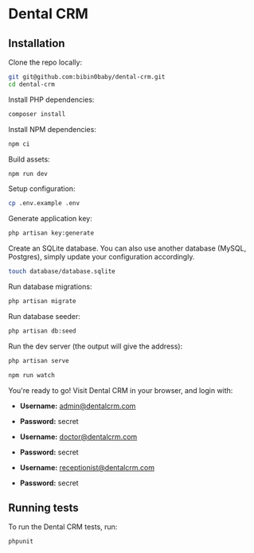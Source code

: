 # Dental CRM



## Installation

Clone the repo locally:

```sh
git git@github.com:bibin0baby/dental-crm.git
cd dental-crm
```

Install PHP dependencies:

```sh
composer install
```

Install NPM dependencies:

```sh
npm ci
```

Build assets:

```sh
npm run dev
```

Setup configuration:

```sh
cp .env.example .env
```

Generate application key:

```sh
php artisan key:generate
```

Create an SQLite database. You can also use another database (MySQL, Postgres), simply update your configuration accordingly.

```sh
touch database/database.sqlite
```

Run database migrations:

```sh
php artisan migrate
```

Run database seeder:

```sh
php artisan db:seed
```

Run the dev server (the output will give the address):

```sh
php artisan serve
```

```sh
npm run watch
```

You're ready to go! Visit Dental CRM in your browser, and login with:

- **Username:** admin@dentalcrm.com
- **Password:** secret

- **Username:** doctor@dentalcrm.com
- **Password:** secret

- **Username:** receptionist@dentalcrm.com
- **Password:** secret
## Running tests

To run the Dental CRM tests, run:

```
phpunit
```
